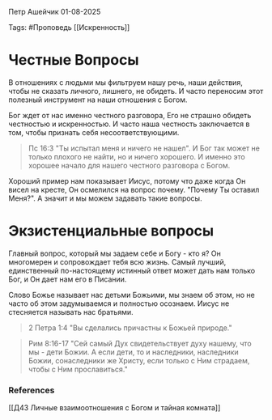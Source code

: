 Петр Ашейчик
01-08-2025

Tags: #Проповедь
[[Искренность]]
# Честные Вопросы
В отношениях с людьми мы фильтруем нашу речь, наши действия, чтобы не сказать личного, лишнего, не обидеть. И часто переносим этот полезный инструмент на наши отношения с Богом.

Бог ждет от нас именно честного разговора, Его не страшно обидеть честностью и искренностью. И часто наша честность заключается в том, чтобы признать себя несоответствующими.
> Пс 16:3 "Ты испытал меня и ничего не нашел". 
И Бог так может не только плохого не найти, но и ничего хорошего. И именно это хорошее начало для нашего честного разговора с Богом.

Хороший пример нам показывает Иисус, потому что даже когда Он висел на кресте, Он осмелился на вопрос почему. "Почему Ты оставил Меня?". А значит и мы можем задавать такие вопросы.
# Экзистенциальные вопросы

Главный вопрос, который мы задаем себе и Богу - кто я? Он многомерен и сопровождает тебя всю жизнь. Самый лучший, единственный по-настоящему истинный ответ может дать нам только Бог, и Он дает нам его в Писании.

Слово Божье называет нас детьми Божьими, мы знаем об этом, но не часто об этом задумываемся и полностью осознаем. Иисус не стесняется называть нас братьями.

> 2 Петра 1:4 "Вы сделались причастны к Божьей природе."

> Рим 8:16-17 "Сей самый Дух свидетельствует духу нашему, что мы - дети Божии. А если дети, то и наследники, наследники Божии, сонаследники же Христу, если только с Ним страдаем, чтобы с Ним прославиться."
### References 
[[Д43 Личные взаимоотношения с Богом и тайная комната]]